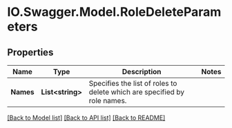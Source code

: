# IO.Swagger.Model.RoleDeleteParameters
## Properties

Name | Type | Description | Notes
------------ | ------------- | ------------- | -------------
**Names** | **List&lt;string&gt;** | Specifies the list of roles to delete which are specified by role names. | 

[[Back to Model list]](../README.md#documentation-for-models) [[Back to API list]](../README.md#documentation-for-api-endpoints) [[Back to README]](../README.md)

